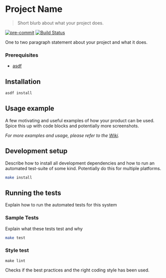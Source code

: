 # Project Name
> Short blurb about what your project does.

[![pre-commit][pre-commit-image]][pre-commit-url]
[![Build Status][git-image]][git-url]

One to two paragraph statement about your project and what it does.

### Prerequisites
- [asdf](https://asdf-vm.com/)

## Installation
```sh
asdf install
```

## Usage example

A few motivating and useful examples of how your product can be used. Spice this up with code blocks and potentially more screenshots.

_For more examples and usage, please refer to the [Wiki][wiki]._

## Development setup

Describe how to install all development dependencies and how to run an automated test-suite of some kind. Potentially do this for multiple platforms.

```sh
make install
```
## Running the tests

Explain how to run the automated tests for this system

### Sample Tests

Explain what these tests test and why

```sh
make test
```

### Style test
```
make lint
```
Checks if the best practices and the right coding style has been used.


<!-- Markdown link & img dfn's -->
[git-image]: https://img.shields.io/travis/dbader/node-datadog-metrics/master.svg?style=flat-square
[git-url]: https://github.com/yourname/yourproject
[pre-commit-image]: https://img.shields.io/badge/pre--commit-enabled-brightgreen?logo=pre-commit&logoColor=white
[pre-commit-url]: https://github.com/pre-commit/pre-commit
[wiki]: https://github.com/yourname/yourproject/wiki
